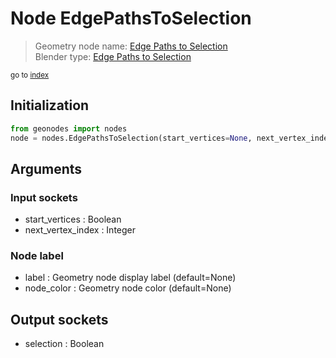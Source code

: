 
# Node EdgePathsToSelection

> Geometry node name: [Edge Paths to Selection](https://docs.blender.org/manual/en/latest/modeling/geometry_nodes/mesh/edge_paths_to_selection.html)<br>
  Blender type: [Edge Paths to Selection](https://docs.blender.org/api/current/bpy.types.GeometryNodeEdgePathsToSelection.html)
  
<sub>go to [index](../index.md)</sub>

## Initialization

```python
from geonodes import nodes
node = nodes.EdgePathsToSelection(start_vertices=None, next_vertex_index=None, label=None, node_color=None)
```



## Arguments


### Input sockets

- start_vertices : Boolean
- next_vertex_index : Integer

### Node label

- label : Geometry node display label (default=None)
- node_color : Geometry node color (default=None)

## Output sockets

- selection : Boolean
